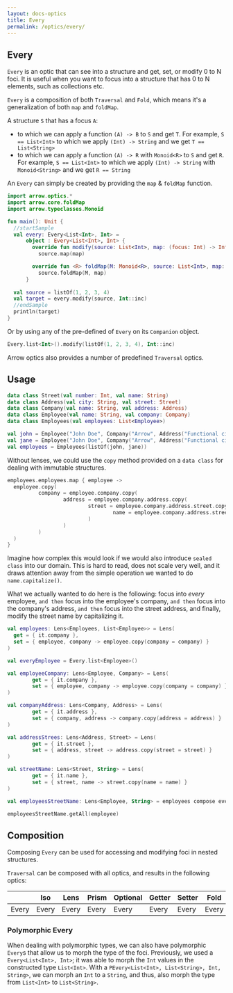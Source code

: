 ```yaml
---
layout: docs-optics
title: Every
permalink: /optics/every/
---
```


## Every

`Every` is an optic that can see into a structure and get, set, or modify 0 to N foci.
It is useful when you want to focus into a structure that has 0 to N elements, such as collections etc.

`Every` is a composition of both `Traversal` and `Fold`, which means it's a generalization of both `map` and `foldMap`.

A structure `S` that has a focus `A`:
 - to which we can apply a function `(A) -> B` to `S` and get `T`. For example, `S == List<Int>` to which we apply `(Int) -> String` and we get `T == List<String>`
 - to which we can apply a function `(A) -> R` with `Monoid<R>` to `S` and get `R`. For example, `S == List<Int>` to which we apply `(Int) -> String` with `Monoid<String>` and we get `R == String`

An `Every` can simply be created by providing the `map` & `foldMap` function.

```kotlin
import arrow.optics.*
import arrow.core.foldMap
import arrow.typeclasses.Monoid

fun main(): Unit {
  //startSample
  val every: Every<List<Int>, Int> =
      object : Every<List<Int>, Int> {
        override fun modify(source: List<Int>, map: (focus: Int) -> Int): List<Int> =
          source.map(map)

        override fun <R> foldMap(M: Monoid<R>, source: List<Int>, map: (focus: Int) -> R): R =
          source.foldMap(M, map)
      }
  
  val source = listOf(1, 2, 3, 4)
  val target = every.modify(source, Int::inc)
  //endSample
  println(target)
} 
```

Or by using any of the pre-defined of `Every` on its `Companion` object.

```kotlin
Every.list<Int>().modify(listOf(1, 2, 3, 4), Int::inc)
```

Arrow optics also provides a number of predefined `Traversal` optics.

## Usage

```kotlin
data class Street(val number: Int, val name: String)
data class Address(val city: String, val street: Street)
data class Company(val name: String, val address: Address)
data class Employee(val name: String, val company: Company)
data class Employees(val employees: List<Employee>)
```
```kotlin
val john = Employee("John Doe", Company("Arrow", Address("Functional city", Street(23, "lambda street"))))
val jane = Employee("John Doe", Company("Arrow", Address("Functional city", Street(23, "lambda street"))))
val employees = Employees(listOf(john, jane))
```

Without lenses, we could use the `copy` method provided on a `data class` for dealing with immutable structures.

```kotlin
employees.employees.map { employee ->
  employee.copy(
          company = employee.company.copy(
                  address = employee.company.address.copy(
                          street = employee.company.address.street.copy(
                                  name = employee.company.address.street.name.capitalize()
                          )
                  )
          )
  )
}
```

Imagine how complex this would look if we would also introduce `sealed class` into our domain.
This is hard to read, does not scale very well, and it draws attention away from the simple operation we wanted to do `name.capitalize()`.

What we actually wanted to do here is the following: focus into _every_ employee, `and then` focus into the employee's company, `and then` focus into the company's address, `and then` focus into the street address, and finally, modify the street name by capitalizing it.

```kotlin
val employees: Lens<Employees, List<Employee>> = Lens(
  get = { it.company },
  set = { employee, company -> employee.copy(company = company) }
)

val everyEmployee = Every.list<Employee>()

val employeeCompany: Lens<Employee, Company> = Lens(
        get = { it.company },
        set = { employee, company -> employee.copy(company = company) }
)

val companyAddress: Lens<Company, Address> = Lens(
        get = { it.address },
        set = { company, address -> company.copy(address = address) }
)

val addressStrees: Lens<Address, Street> = Lens(
        get = { it.street },
        set = { address, street -> address.copy(street = street) }
)

val streetName: Lens<Street, String> = Lens(
        get = { it.name },
        set = { street, name -> street.copy(name = name) }
)

val employeesStreetName: Lens<Employee, String> = employees compose everyEmployee compose employeeCompany compose companyAddress compose addressStrees compose streetName

employeesStreetName.getAll(employee)
```

## Composition

Composing `Every` can be used for accessing and modifying foci in nested structures.

`Traversal` can be composed with all optics, and results in the following optics:

|   | Iso | Lens | Prism |Optional | Getter | Setter | Fold | Traversal |
| --- | --- | --- | --- |--- | --- | --- | --- | --- |
| Every | Every | Every | Every | Every | Every | Every | Every | Every |

### Polymorphic Every

When dealing with polymorphic types, we can also have polymorphic `Every`s that allow us to morph the type of the foci.
Previously, we used a `Every<List<Int>, Int>`; it was able to morph the `Int` values in the constructed type `List<Int>`.
With a `PEvery<List<Int>, List<String>, Int, String>`, we can morph an `Int` to a `String`, and thus, also morph the type from `List<Int>` to `List<String>`.
